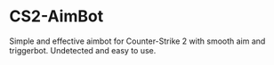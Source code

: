 # CS2-AimBot
Simple and effective aimbot for Counter-Strike 2 with smooth aim and triggerbot. Undetected and easy to use.
